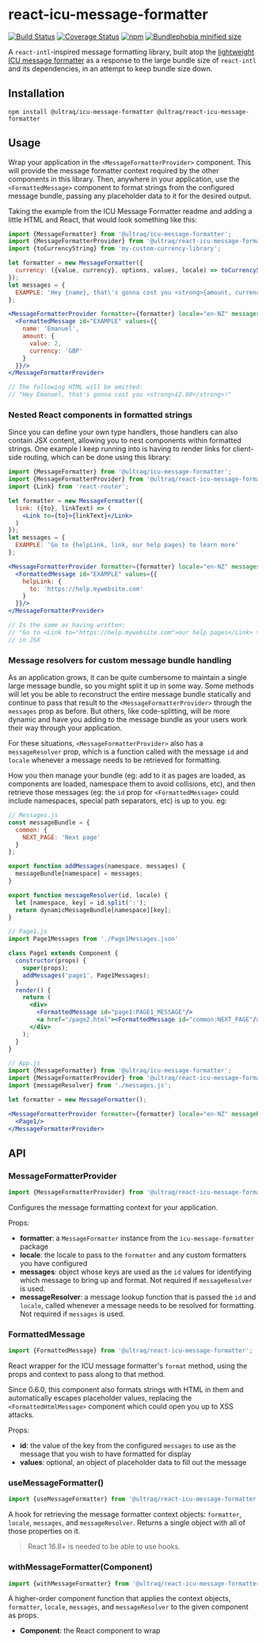 
react-icu-message-formatter
===========================

[![Build Status](https://travis-ci.com/ultraq/react-icu-message-formatter.svg?branch=master)](https://travis-ci.com/ultraq/react-icu-message-formatter)
[![Coverage Status](https://coveralls.io/repos/github/ultraq/react-icu-message-formatter/badge.svg?branch=master)](https://coveralls.io/github/ultraq/react-icu-message-formatter?branch=master)
[![npm](https://img.shields.io/npm/v/@ultraq/react-icu-message-formatter.svg?maxAge=3600)](https://www.npmjs.com/package/@ultraq/react-icu-message-formatter)
[![Bundlephobia minified size](https://img.shields.io/bundlephobia/min/@ultraq/react-icu-message-formatter)](https://bundlephobia.com/result?p=@ultraq/react-icu-message-formatter)

A `react-intl`-inspired message formatting library, built atop the
[lightweight ICU message formatter](https://github.com/ultraq/icu-message-formatter)
as a response to the large bundle size of `react-intl` and its dependencies, in
an attempt to keep bundle size down.


Installation
------------

```
npm install @ultraq/icu-message-formatter @ultraq/react-icu-message-formatter
```


Usage
-----

Wrap your application in the `<MessageFormatterProvider>` component.  This will
provide the message formatter context required by the other components in this
library.  Then, anywhere in your application, use the `<FormattedMessage>`
component to format strings from the configured message bundle, passing any
placeholder data to it for the desired output.

Taking the example from the ICU Message Formatter readme and adding a little
HTML and React, that would look something like this:

```jsx
import {MessageFormatter} from '@ultraq/icu-message-formatter'; 
import {MessageFormatterProvider} from '@ultraq/react-icu-message-formatter';
import {toCurrencyString} from 'my-custom-currency-library';

let formatter = new MessageFormatter({
  currency: ({value, currency}, options, values, locale) => toCurrencyString(value, currency, locale)
});
let messages = {
  EXAMPLE: 'Hey {name}, that\'s gonna cost you <strong>{amount, currency}</strong>!'
};

<MessageFormatterProvider formatter={formatter} locale="en-NZ" messages={messages}>
  <FormattedMessage id="EXAMPLE" values={{
    name: 'Emanuel',
    amount: {
      value: 2,
      currency: 'GBP'
    }
  }}/>
</MessageFormatterProvider>

// The following HTML will be emitted:
// "Hey Emanuel, that's gonna cost you <strong>£2.00</strong>!"
```

### Nested React components in formatted strings

Since you can define your own type handlers, those handlers can also contain JSX
content, allowing you to nest components within formatted strings.  One example
I keep running into is having to render links for client-side routing, which can
be done using this library:

```jsx
import {MessageFormatter} from '@ultraq/icu-message-formatter'; 
import {MessageFormatterProvider} from '@ultraq/react-icu-message-formatter';
import {Link} from 'react-router';

let formatter = new MessageFormatter({
  link: ({to}, linkText) => (
    <Link to={to}>{linkText}</Link>
  )
});
let messages = {
  EXAMPLE: 'Go to {helpLink, link, our help pages} to learn more'
};

<MessageFormatterProvider formatter={formatter} locale="en-NZ" messages={messages}>
  <FormattedMessage id="EXAMPLE" values={{
    helpLink: {
      to: 'https://help.mywebsite.com'
    }
  }}/>
</MessageFormatterProvider>

// Is the same as having written:
// "Go to <Link to="https://help.mywebsite.com">our help pages</Link> to learn more"
// in JSX
```

### Message resolvers for custom message bundle handling

As an application grows, it can be quite cumbersome to maintain a single large
message bundle, so you might split it up in some way.  Some methods will let you
be able to reconstruct the entire message bundle statically and continue to pass
that result to the `<MessageFormatterProvider>` through the `messages` prop as
before.  But others, like code-splitting, will be more dynamic and have you
adding to the message bundle as your users work their way through your
application.

For these situations, `<MessageFormatterProvider>` also has a `messageResolver`
prop, which is a function called with the message `id` and `locale` whenever a
message needs to be retrieved for formatting.

How you then manage your bundle (eg: add to it as pages are loaded, as
components are loaded, namespace them to avoid collisions, etc), and then
retrieve those messages (eg: the `id` prop for `<FormattedMessage>` could
include namespaces, special path separators, etc) is up to you.  eg:

```jsx
// Messages.js
const messageBundle = {
  common: {
    NEXT_PAGE: 'Next page'
  }
};

export function addMessages(namespace, messages) {
  messageBundle[namespace] = messages;
}

export function messageResolver(id, locale) {
  let [namespace, key] = id.split(':');
  return dynamicMessageBundle[namespace][key];
}

// Page1.js
import Page1Messages from './Page1Messages.json'

class Page1 extends Component {
  constructor(props) {
    super(props);
    addMessages('page1', Page1Messages);
  }
  render() {
    return (
      <div>
        <FormattedMessage id="page1:PAGE1_MESSAGE"/>
        <a href="/page2.html"><FormattedMessage id="common:NEXT_PAGE"/></a>
      </div>
    );
  }
}

// App.js
import {MessageFormatter} from '@ultraq/icu-message-formatter'; 
import {MessageFormatterProvider} from '@ultraq/react-icu-message-formatter';
import {messageResolver} from './messages.js';

let formatter = new MessageFormatter();

<MessageFormatterProvider formatter={formatter} locale="en-NZ" messageResolver={messageResolver}>
  <Page1/>
</MessageFormatterProvider>
```


API
---

### MessageFormatterProvider

```javascript
import {MessageFormatterProvider} from '@ultraq/react-icu-message-formatter';
```

Configures the message formatting context for your application.

Props:
 - **formatter**: a `MessageFormatter` instance from the `icu-message-formatter`
   package
 - **locale**: the locale to pass to the `formatter` and any custom formatters
   you have configured
 - **messages**: object whose keys are used as the `id` values for identifying
   which message to bring up and format.  Not required if `messageResolver` is
   used.
 - **messageResolver**: a message lookup function that is passed the `id` and
   `locale`, called whenever a message needs to be resolved for formatting.
   Not required if `messages` is used.

### FormattedMessage

```javascript
import {FormattedMessage} from '@ultraq/react-icu-message-formatter';
```

React wrapper for the ICU message formatter's `format` method, using the props
and context to pass along to that method.

Since 0.6.0, this component also formats strings with HTML in them and
automatically escapes placeholder values, replacing the `<FormattedHtmlMessage>`
component which could open you up to XSS attacks.

Props:
 - **id**: the value of the key from the configured `messages` to use as the
   message that you wish to have formatted for display
 - **values**: optional, an object of placeholder data to fill out the message

### useMessageFormatter()

```javascript
import {useMessageFormatter} from '@ultraq/react-icu-message-formatter';
```

A hook for retrieving the message formatter context objects: `formatter`,
`locale`, `messages`, and `messageResolver`.  Returns a single object with all
of those properties on it.

> React 16.8+ is needed to be able to use hooks.

### withMessageFormatter(Component)

```javascript
import {withMessageFormatter} from '@ultraq/react-icu-message-formatter';
```

A higher-order component function that applies the context objects, `formatter`,
`locale`, `messages`, and `messageResolver` to the given component as props.

 - **Component**: the React component to wrap
